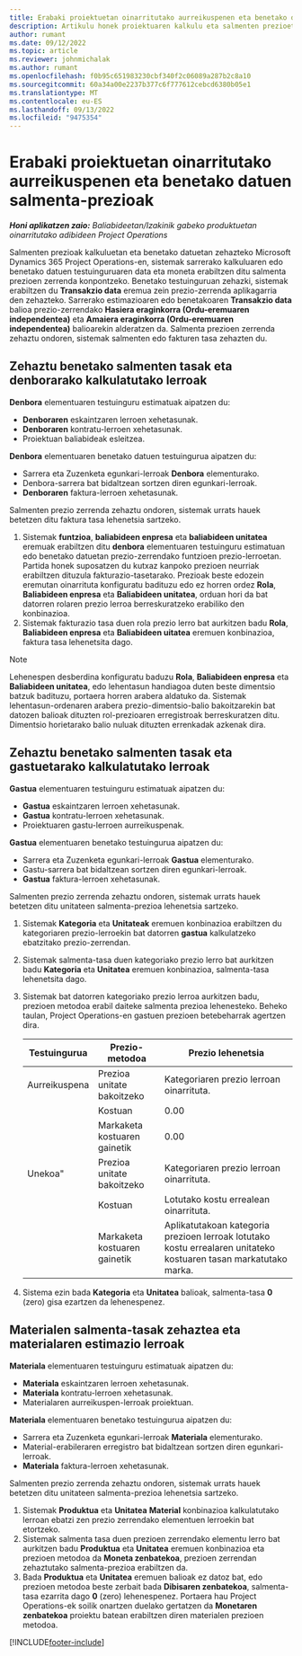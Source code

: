 ```yaml
---
title: Erabaki proiektuetan oinarritutako aurreikuspenen eta benetako datuen salmenta-prezioak
description: Artikulu honek proiektuaren kalkulu eta salmenten prezioetan oinarritutako kostu-tasak zehazteari buruzko informazioa eskaintzen du.
author: rumant
ms.date: 09/12/2022
ms.topic: article
ms.reviewer: johnmichalak
ms.author: rumant
ms.openlocfilehash: f0b95c651983230cbf340f2c06089a287b2c8a10
ms.sourcegitcommit: 60a34a00e2237b377c6f777612cebcd6380b05e1
ms.translationtype: MT
ms.contentlocale: eu-ES
ms.lasthandoff: 09/13/2022
ms.locfileid: "9475354"
---
```

#  <a name="determine-sales-prices-for-project-based-estimates-and-actuals"></a>Erabaki proiektuetan oinarritutako aurreikuspenen eta benetako datuen salmenta-prezioak

_**Honi aplikatzen zaio:** Baliabideetan/Izakinik gabeko produktuetan oinarritutako adibideen Project Operations_

Salmenten prezioak kalkuluetan eta benetako datuetan zehazteko Microsoft Dynamics 365 Project Operations-en, sistemak sarrerako kalkuluaren edo benetako datuen testuinguruaren data eta moneta erabiltzen ditu salmenta prezioen zerrenda konpontzeko. Benetako testuinguruan zehazki, sistemak erabiltzen du **Transakzio data** eremua zein prezio-zerrenda aplikagarria den zehazteko. Sarrerako estimazioaren edo benetakoaren **Transakzio data** balioa prezio-zerrendako **Hasiera eraginkorra (Ordu-eremuaren independentea)** eta **Amaiera eraginkorra (Ordu-eremuaren independentea)** balioarekin alderatzen da. Salmenta prezioen zerrenda zehaztu ondoren, sistemak salmenten edo fakturen tasa zehazten du.

## <a name="determining-sales-rates-on-actual-and-estimate-lines-for-time"></a>Zehaztu benetako salmenten tasak eta denborarako kalkulatutako lerroak

**Denbora** elementuaren testuinguru estimatuak aipatzen du:

- **Denboraren** eskaintzaren lerroen xehetasunak.
- **Denboraren** kontratu-lerroen xehetasunak.
- Proiektuan baliabideak esleitzea.

**Denbora** elementuaren benetako datuen testuingurua aipatzen du:

- Sarrera eta Zuzenketa egunkari-lerroak **Denbora** elementurako.
- Denbora-sarrera bat bidaltzean sortzen diren egunkari-lerroak.
- **Denboraren** faktura-lerroen xehetasunak. 

Salmenten prezio zerrenda zehaztu ondoren, sistemak urrats hauek betetzen ditu faktura tasa lehenetsia sartzeko.

1. Sistemak **funtzioa**, **baliabideen enpresa** eta **baliabideen unitatea** eremuak erabiltzen ditu **denbora** elementuaren testuinguru estimatuan edo benetako datuetan prezio-zerrendako funtzioen prezio-lerroetan. Partida honek suposatzen du kutxaz kanpoko prezioen neurriak erabiltzen dituzula fakturazio-tasetarako. Prezioak beste edozein eremutan oinarrituta konfiguratu badituzu edo ez horren ordez **Rola**, **Baliabideen enpresa** eta **Baliabideen unitatea**, orduan hori da bat datorren rolaren prezio lerroa berreskuratzeko erabiliko den konbinazioa.
1. Sistemak fakturazio tasa duen rola prezio lerro bat aurkitzen badu **Rola**, **Baliabideen enpresa** eta **Baliabideen uitatea** eremuen konbinazioa, faktura tasa lehenetsita dago.

> [!NOTE]
> Lehenespen desberdina konfiguratu baduzu **Rola**, **Baliabideen enpresa** eta **Baliabideen unitatea**, edo lehentasun handiagoa duten beste dimentsio batzuk badituzu, portaera horren arabera aldatuko da. Sistemak lehentasun-ordenaren arabera prezio-dimentsio-balio bakoitzarekin bat datozen balioak dituzten rol-prezioaren erregistroak berreskuratzen ditu. Dimentsio horietarako balio nuluak dituzten errenkadak azkenak dira.

## <a name="determining-sales-rates-on-actual-and-estimate-lines-for-expense"></a>Zehaztu benetako salmenten tasak eta gastuetarako kalkulatutako lerroak

**Gastua** elementuaren testuinguru estimatuak aipatzen du:

- **Gastua** eskaintzaren lerroen xehetasunak.
- **Gastua** kontratu-lerroen xehetasunak.
- Proiektuaren gastu-lerroen aurreikuspenak.

**Gastua** elementuaren benetako testuingurua aipatzen du:

- Sarrera eta Zuzenketa egunkari-lerroak **Gastua** elementurako.
- Gastu-sarrera bat bidaltzean sortzen diren egunkari-lerroak.
- **Gastua** faktura-lerroen xehetasunak. 

Salmenten prezio zerrenda zehaztu ondoren, sistemak urrats hauek betetzen ditu unitateen salmenta-prezioa lehenetsia sartzeko.

1. Sistemak **Kategoria** eta **Unitateak** eremuen konbinazioa erabiltzen du kategoriaren prezio-lerroekin bat datorren **gastua** kalkulatzeko ebatzitako prezio-zerrendan.
1. Sistemak salmenta-tasa duen kategoriako prezio lerro bat aurkitzen badu **Kategoria** eta **Unitatea** eremuen konbinazioa, salmenta-tasa lehenetsita dago.
1. Sistemak bat datorren kategoriako prezio lerroa aurkitzen badu, prezioen metodoa erabil daiteke salmenta prezioa lehenesteko. Beheko taulan, Project Operations-en gastuen prezioen betebeharrak agertzen dira.

    | Testuingurua | Prezio-metodoa | Prezio lehenetsia |
    | --- | --- | --- |
    | Aurreikuspena | Prezioa unitate bakoitzeko | Kategoriaren prezio lerroan oinarrituta. |
    |        | Kostuan | 0.00 |
    |        | Markaketa kostuaren gainetik | 0.00 |
    | Unekoa" | Prezioa unitate bakoitzeko | Kategoriaren prezio lerroan oinarrituta. |
    |        | Kostuan | Lotutako kostu errealean oinarrituta. |
    |        | Markaketa kostuaren gainetik | Aplikatutakoan kategoria prezioen lerroak lotutako kostu errealaren unitateko kostuaren tasan markatutako marka. |

1. Sistema ezin bada **Kategoria** eta **Unitatea** balioak, salmenta-tasa **0** (zero) gisa ezartzen da lehenespenez.

## <a name="determining-sales-rates-on-actual-and-estimate-lines-for-material"></a>Materialen salmenta-tasak zehaztea eta materialaren estimazio lerroak

**Materiala** elementuaren testuinguru estimatuak aipatzen du:

- **Materiala** eskaintzaren lerroen xehetasunak.
- **Materiala** kontratu-lerroen xehetasunak.
- Materialaren aurreikuspen-lerroak proiektuan.

**Materiala** elementuaren benetako testuingurua aipatzen du:

- Sarrera eta Zuzenketa egunkari-lerroak **Materiala** elementurako.
- Material-erabileraren erregistro bat bidaltzean sortzen diren egunkari-lerroak.
- **Materiala** faktura-lerroen xehetasunak. 

Salmenten prezio zerrenda zehaztu ondoren, sistemak urrats hauek betetzen ditu unitateen salmenta-prezioa lehenetsia sartzeko.

1. Sistemak **Produktua** eta **Unitatea** **Material** konbinazioa kalkulatutako lerroan ebatzi zen prezio zerrendako elementuen lerroekin bat etortzeko.
1. Sistemak salmenta tasa duen prezioen zerrendako elementu lerro bat aurkitzen badu **Produktua** eta **Unitatea** eremuen konbinazioa eta prezioen metodoa da **Moneta zenbatekoa**, prezioen zerrendan zehaztutako salmenta-prezioa erabiltzen da. 
1. Bada **Produktua** eta **Unitatea** eremuen balioak ez datoz bat, edo prezioen metodoa beste zerbait bada **Dibisaren zenbatekoa**, salmenta-tasa ezarrita dago **0** (zero) lehenespenez. Portaera hau Project Operations-ek soilik onartzen duelako gertatzen da **Monetaren zenbatekoa** proiektu batean erabiltzen diren materialen prezioen metodoa.

[!INCLUDE[footer-include](../includes/footer-banner.md)]
